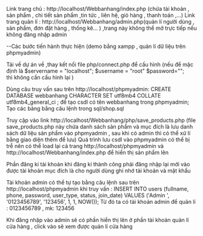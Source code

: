 Link trang chủ : http://localhost/Webbanhang/index.php (chứa tài khoản , sản phẩm , chi tiết sản phẩm ,tin tức , liên hệ, giỏ hàng , thanh toán ,...)
Link trang quản lí : http://localhost/Webbanhang/admin.php(quản lí người dùng , sản phẩm, đơn đặt hàng , thống kê... ) ,trang này không thể mở trực tiếp nếu không đăng nhập admin

--Các bước tiến hành thực hiện (demo bằng xampp , quản lí dữ liệu trên phpmyadmin)

Tải về dự án về ,thay kết nối file php/connect.php để cấu hình (nếu để mặc định là  $servername = "localhost";  $username = "root" $password="";       
thì không cần cấu hình lại ) 

Dùng câu truy vấn sau trên http://localhost/phpmyadmin: 
    CREATE DATABASE webbanhang CHARACTER SET utf8mb4 COLLATE utf8mb4_general_ci ;
để tạo csdl có tên webbanhang trong phpmyadmin;
Tạo các bảng bằng câu lệnh trong sql/shop.sql

Truy cập vào link http://localhost/Webbanhang/php/save_products.php (file save_products.php này chứa danh sách sản phẩm và
mục đích là lưu danh sách dữ liệu sản phẩm vào phpmyadmin , sau khi có admin thì có thể xử lí bằng giao diện thêm để lưu)
Quá trình lưu csdl vào phpmyadmin có thể bị trễ nên có thể load lại cả trang http://localhost/phpmyadmin và http://localhost/Webbanhang/index.php
để hiển thị sản phẩm lên

Phần đăng kí tài khoản khi đăng kí thành công phải đăng nhập lại mới vào được tài khoản mục đích là cho người dùng ghi nhớ tài khoản và mật khẩu 

Tài khoản admin có thể tự tạo bằng câu lệnh sau trên http://localhost/phpmyadmin khi truy vấn :
    INSERT INTO users (fullname, phone, password, user_type, status, join_date)
    VALUES ('Admin ', '0123456789', '123456', 1, 1, NOW());
Từ đó ta có tài khoản admin để quản lí :  0123456789 , mk: 123456

Khi đăng nhập vào admin sẽ có phần hiển thị lên ở phần tài khoản quản lí cửa hàng , click vào sẽ xem được quản lí cửa hàng 

